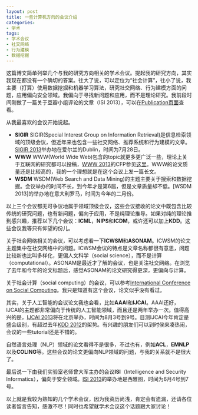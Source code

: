 ```yaml
---
layout: post
title: 一些计算机方向的会议介绍
categories: 
- 学术
tags: 
- 学术会议
- 社交网络
- 行为建模
- 数据挖掘
---
```


这篇博文简单列举几个与我的研究方向相关的学术会议。提起我的研究方向，其实我现在都没有一个确切的答案。往大了说，可以定位为“社会计算”，往小了说，我主要（打算）使用数据挖掘和机器学习算法，研究社交网络、行为建模方面的问题，应用偏向安全领域。我偏向于寻找新问题和应用，而不是理论研究。我前段时间刚做了一篇关于豆瓣小组评论的文章（ISI 2013），可以在[Publication页面](http://alexkong.net/publication/)查看。

从我最喜欢的会议开始说起。

* **SIGIR** SIGIR(Special Interest Group on Information Retrieval)是信息检索领域的顶级会议，但近年来也包含一些社交网络、推荐系统和行为建模的文章。[SIGIR 2013](http://sigir2013.ie/)举办地在爱尔兰的Dublin，时间为7月28日。
* **WWW** WWW(World Wide Web)包含的topic就更多更广泛一些，理论上关于互联网的研究都可以投稿，[WWW 2013](http://www2013.org/)的CFP参见[这里](http://www2013.org/authors/call-for-papers/)。WWW的论文质量还是比较高的，我的一个理想就是在这个会议上发一篇长文。
* **WSDM** WSDM(Web Search and Data Mining)的主题主要关于搜索和数据挖掘。会议举办的时间不长，到今年才是第6届，但是文章质量却不低。[WSDM 2013]的举办地在意大利罗马，时间为今年的二月份。

以上三个会议都无可争议地属于领域顶级会议，这些会议接收的论文中既包含比较传统的研究问题，也有新问题，偏向于应用，不是纯理论推导。如果对纯的理论推到感兴趣，推荐以下几个会议：**ICML**，**NIPS**和**ICDM**，或许还可以加上**KDD**。这些会议我等只有仰望的份儿。

关于社会网络相关的会议，可以考虑看一下**ICWSM**和**ASONAM**。ICWSM的论文主题集中在社交网络中的问题。ICWSM会议的特点是文章名称都很有意思，问题比较新也比叫多样化，更偏人文科学（social science），而不是计算（computational）。ASONAM是最近才了解的会议，也是关注社交网络。在浏览了去年和今年的论文标题后，感觉ASONAM的论文研究得更深，更偏向与计算。

关于社会计算（social computing）的会议，可以参考[International Conference on Social Computing](http://www.asesite.org/conferences/socialcom/2013/)。我只是知道有这个会议，论文似乎没有看过。

其实，关于人工智能的会议论文我也会看，比如**AAAI**和**IJCAI**。AAAI还好，IJCAI的主题都非常偏向于传统的人工智能领域，而且还是两年举办一次。值得高兴的是，[IJCAI 2013](http://ijcai13.org/)将在北京举办，时间为8月3号到9号。目测IJCAI今年肯定是盛会级别，有超过去年[KDD 2012](http://kdd2012.sigkdd.org/‎)的架势。有兴趣的朋友们可以到时侯来凑热闹，会议的一些tutorial还是不错的。

自然语言处理（NLP）领域的论文看得不是很多，不过也有，例如**ACL**，**EMNLP**以及**COLING**等。这些会议的论文更偏向NLP领域的问题，与我的关系就不是很大了。

最后说一下由我们实验室老师曾大军主办的会议**ISI**（Intelligence and Security Informatics），偏向于安全领域。[ISI 2013](http://isiconference2013.org/pgs/)的举办地是西雅图，时间为6月4号到7号。

以上就是我较为熟知的几个学术会议，因为我资历尚浅，肯定会有遗漏，还请各位读者留言告知，感激不尽！同时也希望就学术会议这个话题跟大家讨论！
